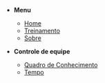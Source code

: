 - **Menu**

  - [Home](pages/home)
  - [Treinamento](pages/trainning)
  - [Sobre](pages/about)
  
- **Controle de equipe**

  - [Quadro de Conhecimento](pages/team_control/knowledge_table)
  - [Tempo](pages/team_control/time)
